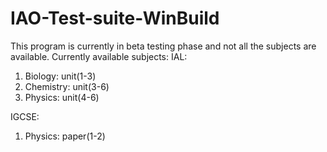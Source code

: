 # IAO-Test-suite-WinBuild
This program is currently in beta testing phase and not all the subjects are
available. Currently available subjects:
IAL:
1. Biology: unit(1-3)
2. Chemistry: unit(3-6)
3. Physics: unit(4-6)

IGCSE:
1. Physics: paper(1-2)
